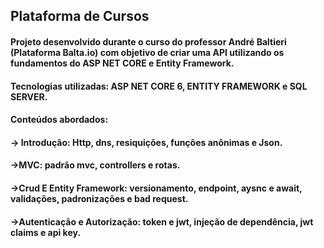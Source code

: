 <h2>Plataforma de Cursos </h2>

<h4> Projeto desenvolvido durante o curso do professor André Baltieri (Plataforma Balta.io) com objetivo de criar uma API utilizando os fundamentos do ASP NET CORE e Entity Framework. </4>

<h4>Tecnologias utilizadas: ASP NET CORE 6, ENTITY FRAMEWORK e SQL SERVER. 
  <h4>Conteúdos abordados:</h4>
<h4>-> Introdução: Http, dns, resiquições, funções anônimas e Json.
<h4>->MVC: padrão mvc, controllers e rotas.
<h4>->Crud E Entity Framework: versionamento, endpoint, aysnc e await, validações, padronizações e bad request. 
<h4>->Autenticação e Autorização: token e jwt, injeção de dependência, jwt claims e api key.
 
